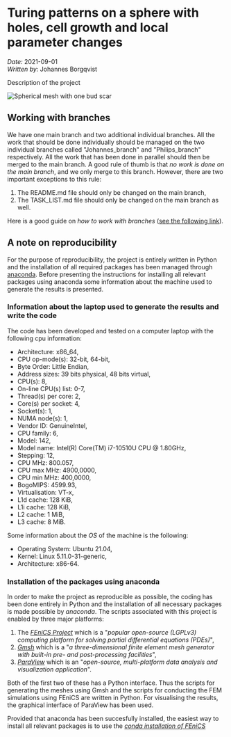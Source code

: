 # Turing patterns on a sphere with holes, cell growth and local parameter changes
*Date:* 2021-09-01<br>
*Written by:* Johannes Borgqvist<br>


Description of the project

![Spherical mesh with one bud scar](mesh_one_bud_scar.png)








## Working with branches
We have one main branch and two additional individual branches. All the work that should be done individually should be managed on the two individual branches called "Johannes\_branch" and "Philips\_branch" respectively. All the work that has been done in parallel should then be merged to the main branch. A good rule of thumb is that *no work is done on the main branch*, and we only merge to this branch. However, there are two important exceptions to this rule:

1. The README.md file should only be changed on the main branch,
2. The TASK_LIST.md file should only be changed on the main branch as well. 

Here is a good guide on *how to work with branches* ([see the following link](https://thenewstack.io/dont-mess-with-the-master-working-with-branches-in-git-and-github/)).



## A note on reproducibility
For the purpose of reproducibility, the project is entirely written in Python and the installation of all required packages has been managed through [anaconda](https://docs.anaconda.com/anaconda/install/index.html). Before presenting the instructions for installing all relevant packages using anaconda some information about the machine used to generate the results is presented. 

### Information about the laptop used to generate the results and write the code
The code has been developed and tested on a computer laptop with the following cpu information:

* Architecture:                    x86_64,
* CPU op-mode(s):                  32-bit, 64-bit,
* Byte Order:                      Little Endian,                                                                                                      
* Address sizes:                   39 bits physical, 48 bits virtual,                                                                                  
* CPU(s):                          8,
* On-line CPU(s) list:             0-7,
* Thread(s) per core:              2,
* Core(s) per socket:              4,
* Socket(s):                       1,
* NUMA node(s):                    1,
* Vendor ID:                       GenuineIntel,
* CPU family:                      6,
* Model:                           142,
* Model name:                      Intel(R) Core(TM) i7-10510U CPU @ 1.80GHz,
* Stepping:                        12,
* CPU MHz:                         800.057,
* CPU max MHz:                     4900,0000,
* CPU min MHz:                     400,0000,
* BogoMIPS:                        4599.93,
* Virtualisation:                  VT-x,
* L1d cache:                       128 KiB,
* L1i cache:                       128 KiB,
* L2 cache:                        1 MiB,
* L3 cache:                        8 MiB.

Some information about the *OS* of the machine is the following:

* Operating System: Ubuntu 21.04, 
* Kernel: Linux 5.11.0-31-generic,
* Architecture: x86-64.

### Installation of the packages using anaconda
In order to make the project as reproducible as possible, the coding has been done entirely in Python and the installation of all necessary packages is made possible by *anaconda*. The scripts associated with this project is enabled by three major platforms:
	
1. The [*FEniCS Project*](https://fenicsproject.org/) which is a "*popular open-source (LGPLv3) computing platform for solving partial differential equations (PDEs)*",
2. [*Gmsh*](https://gmsh.info/) which is a "*a three-dimensional finite element mesh generator with built-in pre- and post-processing facilities*",
3. [*ParaView*](https://www.paraview.org/) which is an "*open-source, multi-platform data analysis and visualization application*".

Both of the first two of these has a Python interface. Thus the scripts for generating the meshes using Gmsh and the scripts for conducting the FEM simulations using FEniCS are written in Python. For visualising the results, the graphical interface of ParaView has been used. 

Provided that anaconda has been succesfully installed, the easiest way to install all relevant packages is to use the [*conda installation of FEniCS*](https://fenicsproject.org/download/)

